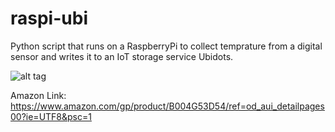 # raspi-ubi

Python script that runs on a RaspberryPi to collect temprature from a digital sensor and writes it to an IoT storage service Ubidots. 

![alt tag](https://images-na.ssl-images-amazon.com/images/I/31DnYDJDJtL._SX466_.jpg)

Amazon Link: https://www.amazon.com/gp/product/B004G53D54/ref=od_aui_detailpages00?ie=UTF8&psc=1